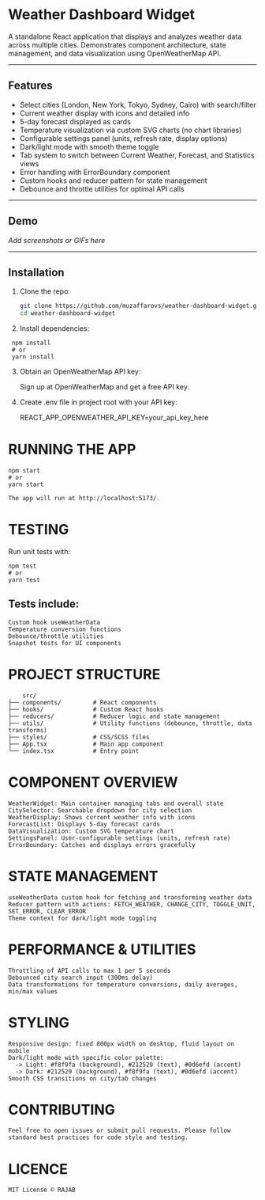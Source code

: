 # Weather Dashboard Widget

A standalone React application that displays and analyzes weather data across multiple cities. Demonstrates component architecture, state management, and data visualization using OpenWeatherMap API.

---

## Features

- Select cities (London, New York, Tokyo, Sydney, Cairo) with search/filter
- Current weather display with icons and detailed info
- 5-day forecast displayed as cards
- Temperature visualization via custom SVG charts (no chart libraries)
- Configurable settings panel (units, refresh rate, display options)
- Dark/light mode with smooth theme toggle
- Tab system to switch between Current Weather, Forecast, and Statistics views
- Error handling with ErrorBoundary component
- Custom hooks and reducer pattern for state management
- Debounce and throttle utilities for optimal API calls

---

## Demo

_Add screenshots or GIFs here_

---

## Installation

1. Clone the repo:

   ```bash
   git clone https://github.com/muzaffarovs/weather-dashboard-widget.git
   cd weather-dashboard-widget

   ```

2. Install dependencies:

```
 npm install
 # or
 yarn install

```

3. Obtain an OpenWeatherMap API key:

   Sign up at OpenWeatherMap and get a free API key.

4. Create .env file in project root with your API key:

   REACT_APP_OPENWEATHER_API_KEY=your_api_key_here

# RUNNING THE APP

    npm start
    # or
    yarn start

    The app will run at http://localhost:5173/.

# TESTING

Run unit tests with:

    npm test
    # or
    yarn test

## Tests include:

    Custom hook useWeatherData
    Temperature conversion functions
    Debounce/throttle utilities
    Snapshot tests for UI components

# PROJECT STRUCTURE

        src/
    ├── components/         # React components
    ├── hooks/              # Custom React hooks
    ├── reducers/           # Reducer logic and state management
    ├── utils/              # Utility functions (debounce, throttle, data transforms)
    ├── styles/             # CSS/SCSS files
    ├── App.tsx             # Main app component
    └── index.tsx           # Entry point

# COMPONENT OVERVIEW

    WeatherWidget: Main container managing tabs and overall state
    CitySelector: Searchable dropdown for city selection
    WeatherDisplay: Shows current weather info with icons
    ForecastList: Displays 5-day forecast cards
    DataVisualization: Custom SVG temperature chart
    SettingsPanel: User-configurable settings (units, refresh rate)
    ErrorBoundary: Catches and displays errors gracefully

# STATE MANAGEMENT

    useWeatherData custom hook for fetching and transforming weather data
    Reducer pattern with actions: FETCH_WEATHER, CHANGE_CITY, TOGGLE_UNIT, SET_ERROR, CLEAR_ERROR
    Theme context for dark/light mode toggling

# PERFORMANCE & UTILITIES

    Throttling of API calls to max 1 per 5 seconds
    Debounced city search input (300ms delay)
    Data transformations for temperature conversions, daily averages, min/max values

# STYLING

    Responsive design: fixed 800px width on desktop, fluid layout on mobile
    Dark/light mode with specific color palette:
      -> Light: #f8f9fa (background), #212529 (text), #0d6efd (accent)
      -> Dark: #212529 (background), #f8f9fa (text), #0d6efd (accent)
    Smooth CSS transitions on city/tab changes

# CONTRIBUTING

    Feel free to open issues or submit pull requests. Please follow standard best practices for code style and testing.

# LICENCE

    MIT License © RAJAB

